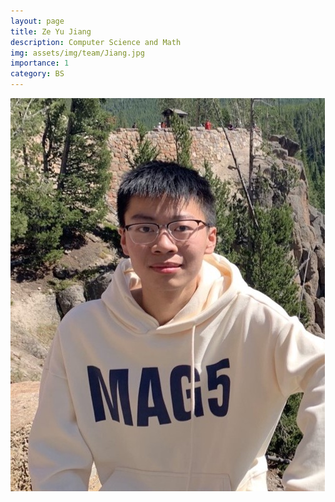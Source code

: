 ```yaml
---
layout: page
title: Ze Yu Jiang
description: Computer Science and Math
img: assets/img/team/Jiang.jpg
importance: 1
category: BS
---
```


<div class="profile"> 
<img src="assets/img/team/Jiang.jpg" class="img-fluid z-depth-1 rounded"/>
</div>

